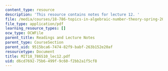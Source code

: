 ```yaml
---
content_type: resource
description: 'This resource contains notes for lecture 12. '
file: /media/courses/18-786-topics-in-algebraic-number-theory-spring-2010/d6cd769275b6499f9c60f2bb2a1f5cf8_MIT18_786S10_lec12.pdf
file_type: application/pdf
learning_resource_types: []
ocw_type: OCWFile
parent_title: Readings and Lecture Notes
parent_type: CourseSection
parent_uid: 9515bca6-7474-82f9-babf-263b152e20af
resourcetype: Document
title: MIT18_786S10_lec12.pdf
uid: d6cd7692-75b6-499f-9c60-f2bb2a1f5cf8
---
```

